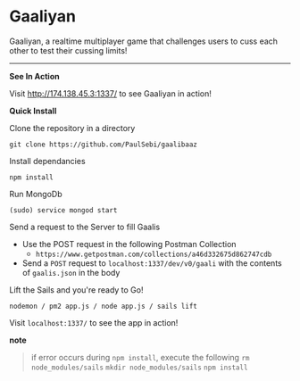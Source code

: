 Gaaliyan
===================


Gaaliyan, a realtime multiplayer game that challenges users to cuss each other to test their cussing limits!

----------

**See In Action**

Visit http://174.138.45.3:1337/ to see Gaaliyan in action!

**Quick Install**

Clone the repository in a directory 

    git clone https://github.com/PaulSebi/gaalibaaz

Install dependancies

    npm install

Run MongoDb
	
    (sudo) service mongod start

Send a request to the Server to fill Gaalis

 - Use the POST request in the following Postman Collection
	 - `https://www.getpostman.com/collections/a46d332675d862747cdb`
 - Send a `POST` request to `localhost:1337/dev/v0/gaali` with the contents of `gaalis.json` in the body

Lift the Sails and you're ready to Go! 

    nodemon / pm2 app.js / node app.js / sails lift

Visit `localhost:1337/` to see the app in action!

**note** 
> if error occurs during `npm install`, execute the following 
> `rm node_modules/sails` 
> `mkdir node_modules/sails`
> `npm install` 
